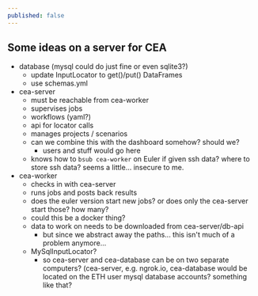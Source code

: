 ```yaml
---
published: false
---
```

## Some ideas on a server for CEA

- database (mysql could do just fine or even sqlite3?)
  - update InputLocator to get()/put() DataFrames
  - use schemas.yml
- cea-server
  - must be reachable from cea-worker
  - supervises jobs
  - workflows (yaml?)
  - api for locator calls
  - manages projects / scenarios
  - can we combine this with the dashboard somehow? should we?
    - users and stuff would go here
  - knows how to `bsub cea-worker` on Euler if given ssh data? where to store ssh data? seems a little... insecure to me.
- cea-worker
  - checks in with cea-server
  - runs jobs and posts back results
  - does the euler version start new jobs? or does only the cea-server start those? how many?
  - could this be a docker thing?
  - data to work on needs to be downloaded from cea-server/db-api
    - but since we abstract away the paths... this isn't much of a problem anymore...
  - MySqlInputLocator?
    - so cea-server and cea-database can be on two separate computers? (cea-server, e.g. ngrok.io, cea-database would be located on the ETH user mysql database accounts? something like that?
  
